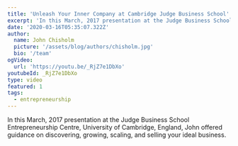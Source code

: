 ```yaml
---
title: 'Unleash Your Inner Company at Cambridge Judge Business School'
excerpt: 'In this March, 2017 presentation at the Judge Business School Entrepreneurship Centre, University of Cambridge, England, John offered guidance on discovering, growing, scaling, and selling your ideal business.'
date: '2020-03-16T05:35:07.322Z'
author:
  name: John Chisholm
  picture: '/assets/blog/authors/chisholm.jpg'
  bio: '/team'
ogVideo:
  url: 'https://youtu.be/_RjZ7e1DbXo'
youtubeId: _RjZ7e1DbXo
type: video
featured: 1
tags: 
  - entrepreneurship
---
```


In this March, 2017 presentation at the Judge Business School Entrepreneurship Centre, University of Cambridge, England, John offered guidance on discovering, growing, scaling, and selling your ideal business.